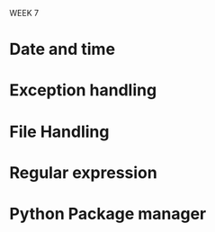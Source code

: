 WEEK 7

# Date and time
# Exception handling
# File Handling
# Regular expression
# Python Package manager
